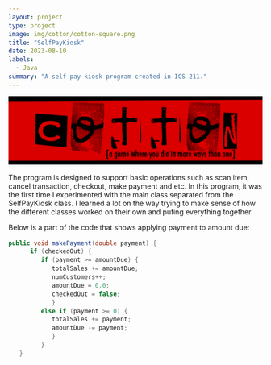 ```yaml
---
layout: project
type: project
image: img/cotton/cotton-square.png
title: "SelfPayKiosk"
date: 2023-08-10
labels:
  - Java
summary: "A self pay kiosk program created in ICS 211."
---
```


<img class="img-fluid" src="../img/cotton/cotton-header.png">

The program is designed to support basic operations such as scan item, cancel transaction, checkout, make payment and etc. In this program, it was the first time I experimented with the main class separated from the SelfPayKiosk class. I learned a lot on the way trying to make sense of how the different classes worked on their own and puting everything together.


Below is a part of the code that shows applying payment to amount due:

```Java
public void makePayment(double payment) {
      if (checkedOut) {
         if (payment >= amountDue) {
            totalSales += amountDue;
            numCustomers++;
            amountDue = 0.0;
            checkedOut = false;
            }
         else if (payment >= 0) {
            totalSales += payment;
            amountDue -= payment;
            }
         }
   }
```
